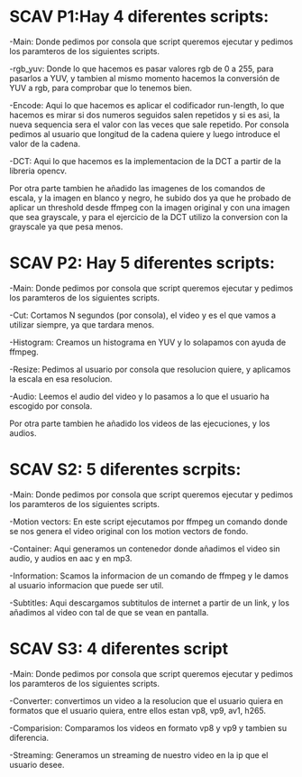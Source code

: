# SCAV P1:Hay 4 diferentes scripts:

-Main: Donde pedimos por consola que script queremos ejecutar y pedimos los paramteros
de los siguientes scripts.

-rgb_yuv: Donde lo que hacemos es pasar valores rgb de 0 a 255, para pasarlos a YUV, 
y tambien al mismo momento hacemos la conversión de YUV a rgb, para comprobar que
lo tenemos bien.

-Encode:  Aqui lo que hacemos es aplicar el codificador run-length, lo que hacemos
es mirar si dos numeros seguidos salen repetidos y si es asi, la nueva sequencia
sera el valor con las veces que sale repetido. Por consola pedimos al usuario que
longitud de la cadena quiere y luego introduce el valor de la cadena.

-DCT: Aqui lo que hacemos es la implementacion de la DCT a partir de la libreria
opencv.

Por otra parte tambien he añadido las imagenes de los comandos de escala, y la imagen
en blanco y negro, he subido dos ya que he probado de aplicar un threshold desde 
ffmpeg con la imagen original y con una imagen que sea grayscale, y para el ejercicio
de la DCT utilizo la conversion con la grayscale ya que pesa menos.

# SCAV P2: Hay 5 diferentes scripts:

-Main: Donde pedimos por consola que script queremos ejecutar y pedimos los
paramteros de los siguientes scripts.

-Cut: Cortamos N segundos (por consola), el video y es el que vamos a utilizar 
siempre, ya que tardara menos.

-Histogram: Creamos un histograma en YUV y lo solapamos con ayuda de ffmpeg.

-Resize: Pedimos al usuario por consola que resolucion quiere, y aplicamos
la escala en esa resolucion.

-Audio: Leemos el audio del video y lo pasamos a lo que el usuario ha escogido
por consola.

Por otra parte tambien he añadido los videos de las ejecuciones, y los audios.

# SCAV S2: 5 diferentes scrpits:

-Main: Donde pedimos por consola que script queremos ejecutar y pedimos los
paramteros de los siguientes scripts.

-Motion vectors: En este script ejecutamos por ffmpeg un comando donde se nos genera
el video original con los motion vectors de fondo.

-Container: Aqui generamos un contenedor donde añadimos el video sin audio, y audios 
en aac y en mp3.

-Information: Scamos la informacion de un comando de ffmpeg y le damos al usuario 
informacion que puede ser util.

-Subtitles: Aqui descargamos subtitulos de internet a partir de un link, y los añadimos
al video con tal de que se vean en pantalla.

# SCAV S3: 4 diferentes script

-Main: Donde pedimos por consola que script queremos ejecutar y pedimos los
paramteros de los siguientes scripts.

-Converter: convertimos un video a la resolucion que el usuario quiera
en formatos que el usuario quiera, entre ellos estan vp8, vp9, av1, h265.

-Comparision: Comparamos los videos en formato vp8 y vp9 y tambien su diferencia.

-Streaming: Generamos un streaming de nuestro video en la ip que el usuario desee.
